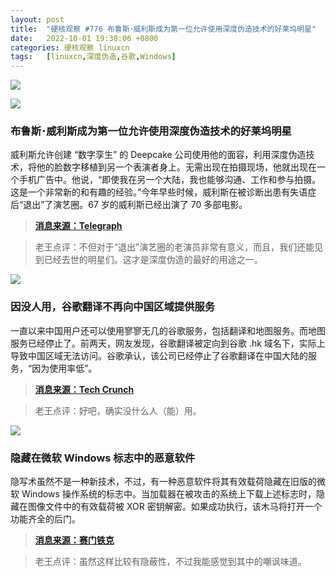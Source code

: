 ```yaml
---
layout: post
title:	"硬核观察 #776 布鲁斯･威利斯成为第一位允许使用深度伪造技术的好莱坞明星"
date:	2022-10-01 19:38:06 +0800 
categories:	硬核观察 linuxcn 
tags:	[linuxcn,深度伪造,谷歌,Windows]
---
```



![](/Asserts/Images//attachment/album/202210/01/193704yjl5zcnj511lh0pn.jpg)


![](/Asserts/Images//attachment/album/202210/01/193713f3m8ii8t2665qp26.jpg)


### 布鲁斯･威利斯成为第一位允许使用深度伪造技术的好莱坞明星


威利斯允许创建 “数字孪生” 的 Deepcake 公司使用他的面容，利用深度伪造技术，将他的脸数字移植到另一个表演者身上。无需出现在拍摄现场，他就出现在一个手机广告中。他说，“即使我在另一个大陆，我也能够沟通、工作和参与拍摄。这是一个非常新的和有趣的经验。”今年早些时候，威利斯在被诊断出患有失语症后“退出”了演艺圈。67 岁的威利斯已经出演了 70 多部电影。



> 
> **[消息来源：Telegraph](https://www.telegraph.co.uk/world-news/2022/09/28/deepfake-tech-allows-bruce-willis-return-screen-without-ever/)**
> 
> 
> 



> 
> 老王点评：不但对于“退出”演艺圈的老演员非常有意义，而且，我们还能见到已经去世的明星们。这才是深度伪造的最好的用途之一。
> 
> 
> 


![](/Asserts/Images//attachment/album/202210/01/193730unhyff77u79zss0a.jpg)


### 因没人用，谷歌翻译不再向中国区域提供服务


一直以来中国用户还可以使用寥寥无几的谷歌服务，包括翻译和地图服务。而地图服务已经停止了。前两天，网友发现，谷歌翻译被定向到谷歌 .hk 域名下，实际上导致中国区域无法访问。谷歌承认，该公司已经停止了谷歌翻译在中国大陆的服务，“因为使用率低”。



> 
> **[消息来源：Tech Crunch](https://techcrunch.com/2022/09/30/google-appears-to-have-disabled-google-translate-in-parts-of-china/)**
> 
> 
> 



> 
> 老王点评：好吧，确实没什么人（能）用。
> 
> 
> 


![](/Asserts/Images//attachment/album/202210/01/193744o9hii50ufvn8x58f.jpg)


### 隐藏在微软 Windows 标志中的恶意软件


隐写术虽然不是一种新技术，不过，有一种恶意软件将其有效载荷隐藏在旧版的微软 Windows 操作系统的标志中。当加载器在被攻击的系统上下载上述标志时，隐藏在图像文件中的有效载荷被 XOR 密钥解密。如果成功执行，该木马将打开一个功能齐全的后门。



> 
> **[消息来源：赛门铁克](https://symantec-enterprise-blogs.security.com/blogs/threat-intelligence/witchetty-steganography-espionage)**
> 
> 
> 



> 
> 老王点评：虽然这样比较有隐蔽性，不过我能感觉到其中的嘲讽味道。
> 
> 
>
